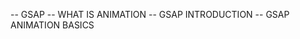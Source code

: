 <!-- * GSAP TUTORIAL  ---------------------------------------------------------------------------------------------------->
-- GSAP
-- WHAT IS ANIMATION 
-- GSAP INTRODUCTION
-- GSAP ANIMATION BASICS

